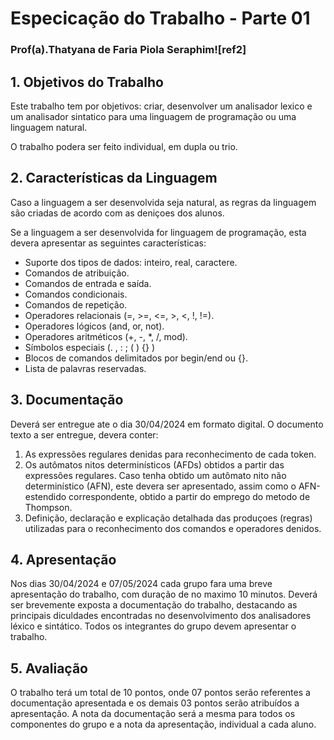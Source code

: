 ﻿# Especicação do Trabalho - Parte 01

### Prof(a).Thatyana de Faria Piola Seraphim![ref2]


## 1. Objetivos do Trabalho

Este trabalho tem por objetivos: criar, desenvolver um analisador lexico e um analisador sintatico para uma linguagem de programação ou uma linguagem natural.

O trabalho podera ser feito individual, em dupla ou trio.

## 2. Características da Linguagem

Caso a linguagem a ser desenvolvida seja natural, as regras da linguagem são criadas de acordo com as deniçoes dos alunos.

Se a linguagem a ser desenvolvida for linguagem de programação, esta devera apresentar as seguintes características:

- Suporte dos tipos de dados: inteiro, real, caractere.
- Comandos de atribuição.
- Comandos de entrada e saída.
- Comandos condicionais.
- Comandos de repetição.
- Operadores relacionais (=, >=, <=, >, <, !, !=).
- Operadores lógicos (and, or, not).
- Operadores aritméticos (+, -, *, /, mod).
- Símbolos especiais (. , : ; ( ) {} )
- Blocos de comandos delimitados por begin/end ou {}.
- Lista de palavras reservadas.

## 3. Documentação

Deverá ser entregue ate o dia 30/04/2024 em formato digital. O documento texto a ser entregue, devera conter:

1. As expressões regulares denidas para reconhecimento de cada token.
2. Os autômatos nitos determinísticos (AFDs) obtidos a partir das expressões regulares. Caso tenha obtido um autômato nito não determinístico (AFN), este devera ser apresentado, assim como o AFN-estendido correspondente, obtido a partir do emprego do metodo de Thompson.
3. Definição, declaração e explicação detalhada das produçoes (regras) utilizadas para o reconhecimento dos comandos e operadores denidos.

## 4. Apresentação

Nos dias 30/04/2024 e 07/05/2024 cada grupo fara uma breve apresentação do trabalho, com duração de no maximo 10 minutos. Deverá ser brevemente exposta a documentação do trabalho, destacando as principais diculdades encontradas no desenvolvimento dos analisadores léxico e sintático.
Todos os integrantes do grupo devem apresentar o trabalho.

## 5. Avaliação

O trabalho terá um total de 10 pontos, onde 07 pontos serão referentes a documentação apresentada e os demais 03 pontos serão atribuídos a apresentação. A nota da documentação será a mesma para todos os componentes do grupo e a nota da apresentação, individual a cada aluno.
